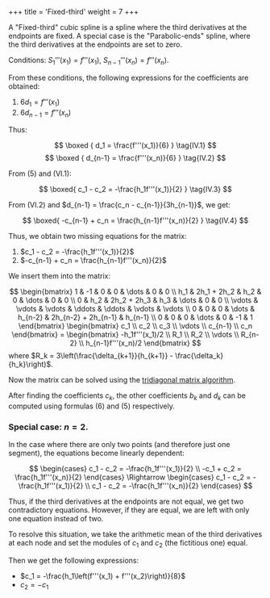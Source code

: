 +++
title = 'Fixed-third'
weight = 7
+++

A "Fixed-third" cubic spline is a spline where the third derivatives at the endpoints are fixed. A special case is the "Parabolic-ends" spline, where the third derivatives at the endpoints are set to zero.

Conditions: $S_1'''(x_1) = f'''(x_1), \ S_{n-1}'''(x_n) = f'''(x_n)$.

From these conditions, the following expressions for the coefficients are obtained:
1. $6d_1 = f'''(x_1)$
2. $6d_{n-1} = f'''(x_n)$

Thus:

$$
\boxed {
	d_1 = \frac{f'''(x_1)}{6}
}
\tag{IV.1}
$$
$$
\boxed {
	d_{n-1} = \frac{f'''(x_n)}{6}
}
\tag{IV.2}
$$

From (5) and (VI.1):

$$
\boxed{
	c_1 - c_2 = -\frac{h_1f'''(x_1)}{2}
}
\tag{IV.3}
$$

From (VI.2) and $d_{n-1} = \frac{c_n - c_{n-1}}{3h_{n-1}}$, we get:

$$
\boxed{
	-c_{n-1} + c_n = \frac{h_{n-1}f'''(x_n)}{2}
}
\tag{IV.4}
$$

Thus, we obtain two missing equations for the matrix:
1. $c_1 - c_2 = -\frac{h_1f'''(x_1)}{2}$
2. $-c_{n-1} + c_n = \frac{h_{n-1}f'''(x_n)}{2}$

We insert them into the matrix:

$$
\begin{bmatrix}
	1 & -1 & 0 & 0 & \dots & 0 & 0 \\
	h_1 & 2h_1 + 2h_2 & h_2 & 0 & \dots & 0 & 0 \\
	0 & h_2 & 2h_2 + 2h_3 & h_3 & \dots & 0 & 0 \\
	\vdots & \vdots & \vdots & \ddots & \ddots & \vdots & \vdots \\
	0 & 0 & 0 & \dots & h_{n-2} & 2h_{n-2} + 2h_{n-1} & h_{n-1} \\
	0 & 0 & 0 & \dots & 0 & -1 & 1
\end{bmatrix}
\begin{bmatrix}
	c_1 \\ c_2 \\ c_3 \\ \vdots \\ c_{n-1} \\ c_n
\end{bmatrix}
= \begin{bmatrix}
	-h_1f'''(x_1)/2 \\ R_1 \\ R_2 \\ \vdots \\ R_{n-2} \\ h_{n-1}f'''(x_n)/2
\end{bmatrix}
$$
where $R_k = 3\left(\frac{\delta_{k+1}}{h_{k+1}} - \frac{\delta_k}{h_k}\right)$.

Now the matrix can be solved using the [tridiagonal matrix algorithm](https://ru.wikipedia.org/wiki/Метод_прогонки).

After finding the coefficients $c_k$, the other coefficients $b_k$ and $d_k$ can be computed using formulas (6) and (5) respectively.

### Special case: $n = 2$.

In the case where there are only two points (and therefore just one segment), the equations become linearly dependent:

$$
\begin{cases}
	c_1 - c_2 = -\frac{h_1f'''(x_1)}{2} \\
	-c_1 + c_2 = \frac{h_1f'''(x_n)}{2}
\end{cases}
\Rightarrow
\begin{cases}
	c_1 - c_2 = -\frac{h_1f'''(x_1)}{2} \\
	c_1 - c_2 = -\frac{h_1f'''(x_n)}{2}
\end{cases}
$$

Thus, if the third derivatives at the endpoints are not equal, we get two contradictory equations. However, if they are equal, we are left with only one equation instead of two.

To resolve this situation, we take the arithmetic mean of the third derivatives at each node and set the modules of $c_1$ and $c_2$ (the fictitious one) equal. 

Then we get the following expressions:
- $c_1 = -\frac{h_1\left(f'''(x_1) + f'''(x_2)\right)}{8}$
- $c_2 = -c_1$